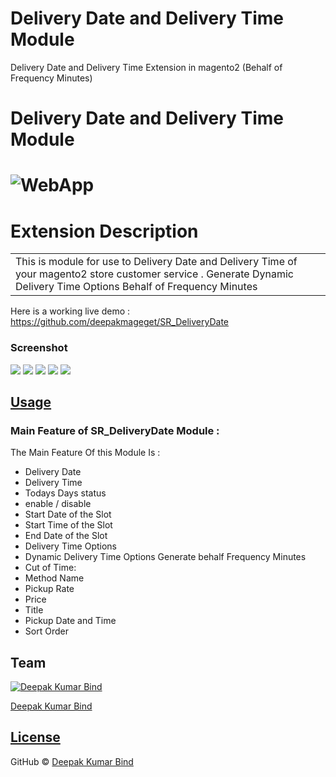 




# Delivery Date and Delivery Time Module
Delivery Date and Delivery Time Extension in magento2 (Behalf of Frequency Minutes)

# Delivery Date and Delivery Time Module 
# ![WebApp](https://i.ibb.co/G9FhFm7/Screenshot-3.png)
# Extension Description 
<table>
<tr>
<td>
  This is module for use to Delivery Date and Delivery Time of your magento2 store customer service . Generate Dynamic Delivery Time Options Behalf of Frequency Minutes
</td>
</tr>
</table>

Here is a working live demo :  https://github.com/deepakmageget/SR_DeliveryDate
### Screenshot

![](https://i.ibb.co/YkJYBrv/Screenshot-1.png)
![](https://i.ibb.co/KyWQTzj/Screenshot-2.png)
![](https://i.ibb.co/G9FhFm7/Screenshot-3.png)
![](https://i.ibb.co/RSPsG9k/Screenshot-6.png)
![](https://i.ibb.co/Y3ZtK3D/Screenshot-1.png)



## [Usage](#) 

### Main Feature of SR_DeliveryDate Module : 

The Main Feature Of this Module Is : 

- Delivery Date
- Delivery Time 
- Todays Days status
- enable / disable
- Start Date of the Slot	
- Start Time of the Slot	
- End Date of the Slot	
- Delivery Time Options
- Dynamic Delivery Time Options Generate behalf Frequency Minutes 
- Cut of Time:		
- Method Name	
- Pickup Rate
- Price	
- Title	
- Pickup Date and Time
- Sort Order


## Team

[![Deepak Kumar Bind](https://i.ibb.co/2F6BM4T/dsfsdfsdfsd.png)](https://github.com/deepakmageget) 

[Deepak Kumar Bind ](https://github.com/deepakmageget)

## [License](#)

GitHub © [Deepak Kumar Bind ](https://github.com/deepakmageget)

